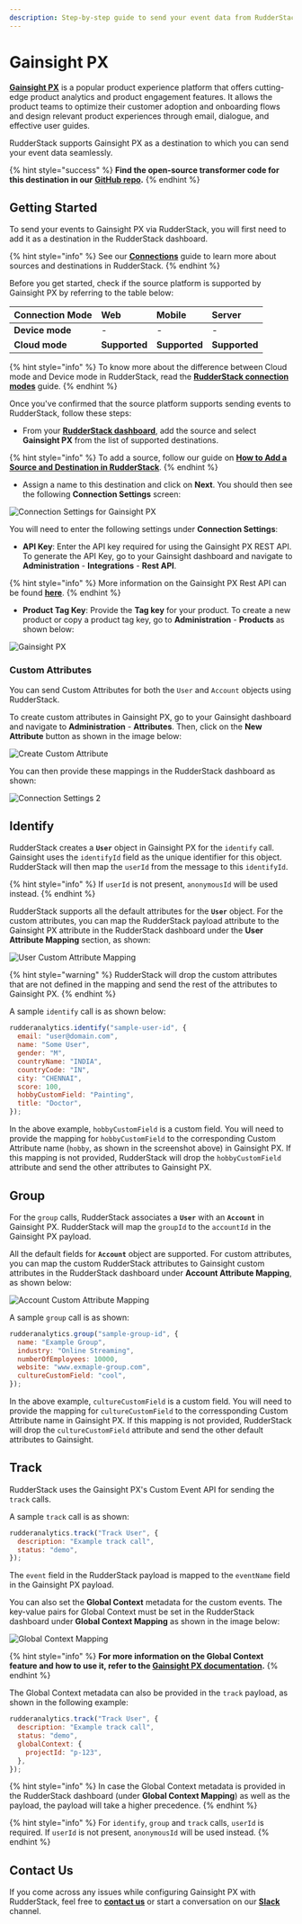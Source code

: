 ```yaml
---
description: Step-by-step guide to send your event data from RudderStack to Gainsight PX.
---
```


# Gainsight PX

[**Gainsight PX**](https://www.gainsight.com/product-experience/) is a popular product experience platform that offers cutting-edge product analytics and product engagement features. It allows the product teams to optimize their customer adoption and onboarding flows and design relevant product experiences through email, dialogue, and effective user guides.

RudderStack supports Gainsight PX as a destination to which you can send your event data seamlessly.

{% hint style="success" %}
**Find the open-source transformer code for this destination in our** [**GitHub repo**](https://github.com/rudderlabs/rudder-transformer/tree/dest-gainsight-px)**.**
{% endhint %}

## Getting Started

To send your events to Gainsight PX via RudderStack, you will first need to add it as a destination in the RudderStack dashboard.

{% hint style="info" %}
See our [**Connections**](https://docs.rudderstack.com/connections) guide to learn more about sources and destinations in RudderStack.
{% endhint %}

Before you get started, check if the source platform is supported by Gainsight PX by referring to the table below:

| **Connection Mode** | **Web**       | **Mobile**    | **Server**    |
| :------------------ | :------------ | :------------ | :------------ |
| **Device mode**     | -             | -             | -             |
| **Cloud mode**      | **Supported** | **Supported** | **Supported** |

{% hint style="info" %}
To know more about the difference between Cloud mode and Device mode in RudderStack, read the [**RudderStack connection modes**](https://docs.rudderstack.com/get-started/rudderstack-connection-modes) guide.
{% endhint %}

Once you've confirmed that the source platform supports sending events to RudderStack, follow these steps:

- From your [**RudderStack dashboard**](https://app.rudderlabs.com/), add the source and select **Gainsight PX** from the list of supported destinations.

{% hint style="info" %}
To add a source, follow our guide on [**How to Add a Source and Destination in RudderStack**](https://docs.rudderstack.com/how-to-guides/adding-source-and-destination-rudderstack).
{% endhint %}

- Assign a name to this destination and click on **Next**. You should then see the following **Connection Settings** screen:

![Connection Settings for Gainsight PX](../../.gitbook/assets/gainsight-px-connection-settings-1.png)

You will need to enter the following settings under **Connection Settings**:

- **API Key**: Enter the API key required for using the Gainsight PX REST API. To generate the API Key, go to your Gainsight dashboard and navigate to **Administration** - **Integrations** - **Rest API**.

{% hint style="info" %}
More information on the Gainsight PX Rest API can be found [**here**](https://support.gainsight.com/PX/API_for_Developers/02Usage_of_Different_APIs/Work_with_the_Gainsight_PX_REST_API).
{% endhint %}

- **Product Tag Key**: Provide the **Tag key** for your product. To create a new product or copy a product tag key, go to **Administration** - **Products** as shown below:

![Gainsight PX](../../.gitbook/assets/gainsight-px-product-tag.png)


### Custom Attributes

You can send Custom Attributes for both the `User` and `Account` objects using RudderStack.

To create custom attributes in Gainsight PX, go to your Gainsight dashboard and navigate to **Administration** - **Attributes**. Then, click on the **New Attribute** button as shown in the image below:

![Create Custom Attribute](../../.gitbook/assets/gainsight-px-create-attribute.png)

You can then provide these mappings in the RudderStack dashboard as shown:

![Connection Settings 2](https://user-images.githubusercontent.com/59817155/123422602-119dae80-d5dc-11eb-869f-6c796c821821.png)


## Identify

RudderStack creates a **`User`** object in Gainsight PX for the `identify` call. Gainsight uses the `identifyId` field as the unique identifier for this object. RudderStack will then map the `userId` from the message to this `identifyId`. 

{% hint style="info" %}
If `userId` is not present, `anonymousId` will be used instead.
{% endhint %}

RudderStack supports all the default attributes for the **`User`** object. For the custom attributes, you can map the RudderStack payload attribute to the Gainsight PX attribute in the RudderStack dashboard under the **User Attribute Mapping** section, as shown:

![User Custom Attribute Mapping](../../.gitbook/assets/gainsight-px-user-attribute-mapping-1.png)


{% hint style="warning" %}
RudderStack will drop the custom attributes that are not defined in the mapping and send the rest of the attributes to Gainsight PX.
{% endhint %}

A sample `identify` call is as shown below:

```javascript
rudderanalytics.identify("sample-user-id", {
  email: "user@domain.com",
  name: "Some User",
  gender: "M",
  countryName: "INDIA",
  countryCode: "IN",
  city: "CHENNAI",
  score: 100,
  hobbyCustomField: "Painting",
  title: "Doctor",
});
```

In the above example, `hobbyCustomField` is a custom field. You will need to provide the mapping for `hobbyCustomField` to the corresponding Custom Attribute name (`hobby`, as shown in the screenshot above) in Gainsight PX. If this mapping is not provided, RudderStack will drop the `hobbyCustomField` attribute and send the other attributes to Gainsight PX.

## Group

For the `group` calls, RudderStack associates a **`User`** with an **`Account`** in Gainsight PX. RudderStack will map the `groupId` to the `accountId` in the Gainsight PX payload.

All the default fields for **`Account`** object are supported. For custom attributes, you can map the custom RudderStack attributes to Gainsight custom attributes in the RudderStack dashboard under **Account Attribute Mapping**, as shown below:

![Account Custom Attribute Mapping](../../.gitbook/assets/gainsight-px-account-custom-attribute-mapping.png)

A sample `group` call is as shown:

```javascript
rudderanalytics.group("sample-group-id", {
  name: "Example Group",
  industry: "Online Streaming",
  numberOfEmployees: 10000,
  website: "www.exmaple-group.com",
  cultureCustomField: "cool",
});
```

In the above example, `cultureCustomField` is a custom field. You will need to provide the mapping for `cultureCustomField` to the corressponding Custom Attribute name in Gainsight PX. If this mapping is not provided, RudderStack will drop the `cultureCustomField` attribute and send the other default attributes to Gainsight.


## Track

RudderStack uses the Gainsight PX's Custom Event API for sending the `track` calls.

A sample `track` call is as shown:

```javascript
rudderanalytics.track("Track User", {
  description: "Example track call",
  status: "demo",
});
```

The `event` field in the RudderStack payload is mapped to the `eventName` field in the Gainsight PX payload.

You can also set the **Global Context** metadata for the custom events. The key-value pairs for Global Context must be set in the RudderStack dashboard under **Global Context Mapping** as shown in the image below:

![Global Context Mapping](../../.gitbook/assets/gainsight-px-global-context.png)

{% hint style="info" %}
**For more information on the Global Context feature and how to use it, refer to the [Gainsight PX documentation](https://support.gainsight.com/PX/Engagements/02Engagement_Configuration/Use_Global_Context).**
{% endhint %}

The Global Context metadata can also be provided in the `track` payload, as shown in the following example:

```javascript
rudderanalytics.track("Track User", {
  description: "Example track call",
  status: "demo",
  globalContext: {
    projectId: "p-123",
  },
});
```

{% hint style="info" %}
In case the Global Context metadata is provided in the RudderStack dashboard (under **Global Context Mapping**) as well as the payload, the payload will take a higher precedence.
{% endhint %}

{% hint style="info" %}
For `identify`, `group` and `track` calls, `userId` is required. If `userId` is not present, `anonymousId` will be used instead.
{% endhint %}

## Contact Us

If you come across any issues while configuring Gainsight PX with RudderStack, feel free to [**contact us**](mailto:%20docs@rudderstack.com) or start a conversation on our [**Slack**](https://resources.rudderstack.com/join-rudderstack-slack) channel.

